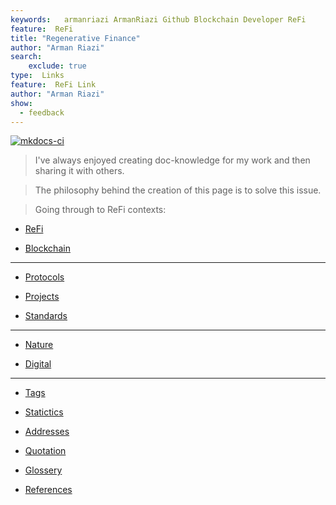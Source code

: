 ```yaml
---
keywords:   armanriazi ArmanRiazi Github Blockchain Developer ReFi
feature:  ReFi 
title: "Regenerative Finance"
author: "Arman Riazi"
search:
    exclude: true
type:  Links
feature:  ReFi Link
author: "Arman Riazi"
show:
  - feedback
---
```


[![mkdocs-ci](https://github.com/armanriazi/refi/actions/workflows/ci.yml/badge.svg?branch=main)](https://github.com/armanriazi/refi/actions/workflows/ci.yml)

>  I've always enjoyed creating doc-knowledge for my work and then sharing it with others. 

>  The philosophy behind the creation of this page is to solve this issue.

> Going through to ReFi contexts:

- [ReFi](refi/refi.md)

- [Blockchain](blockchain/blockchain.md)

---

- [Protocols](./protocols.md)

- [Projects](./projects/projects.md)

- [Standards](./standards.md)

---

- [Nature](./nature/nature.md)

- [Digital](./digital/digital.md)



---

- [Tags](tags.md)

- [Statictics](statistic.md)

- [Addresses](address.md)

- [Quotation](quotation.md)

- [Glossery](glossery.md)

- [References](reference.md)





